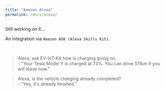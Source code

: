 ```yaml
---
title: "Amazon Alexa"
permalink: /docs/alexa/
---
```


Still working on it...

An integration via `Amazon ASK (Alexa Skills Kit)`.

<br>

> Alexa, ask EV-IoT-Kit how is charging going on.  
> \- "Your Tesla Model Y is charged at 73%. You can drive 511km if you will leave now."

> Alexa, is the vehicle charging already completed?  
> \- "Yes, it's already finished."